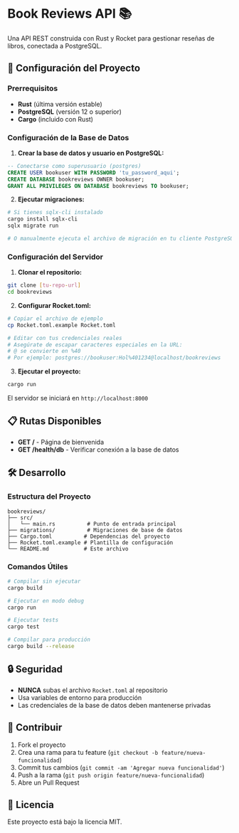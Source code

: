 # Book Reviews API 📚

Una API REST construida con Rust y Rocket para gestionar reseñas de libros, conectada a PostgreSQL.

## 🚀 Configuración del Proyecto

### Prerrequisitos

- **Rust** (última versión estable)
- **PostgreSQL** (versión 12 o superior)
- **Cargo** (incluido con Rust)

### Configuración de la Base de Datos

1. **Crear la base de datos y usuario en PostgreSQL:**

```sql
-- Conectarse como superusuario (postgres)
CREATE USER bookuser WITH PASSWORD 'tu_password_aqui';
CREATE DATABASE bookreviews OWNER bookuser;
GRANT ALL PRIVILEGES ON DATABASE bookreviews TO bookuser;
```

2. **Ejecutar migraciones:**

```bash
# Si tienes sqlx-cli instalado
cargo install sqlx-cli
sqlx migrate run

# O manualmente ejecuta el archivo de migración en tu cliente PostgreSQL
```

### Configuración del Servidor

1. **Clonar el repositorio:**

```bash
git clone [tu-repo-url]
cd bookreviews
```

2. **Configurar Rocket.toml:**

```bash
# Copiar el archivo de ejemplo
cp Rocket.toml.example Rocket.toml

# Editar con tus credenciales reales
# Asegúrate de escapar caracteres especiales en la URL:
# @ se convierte en %40
# Por ejemplo: postgres://bookuser:Hol%401234@localhost/bookreviews
```

3. **Ejecutar el proyecto:**

```bash
cargo run
```

El servidor se iniciará en `http://localhost:8000`

## 📋 Rutas Disponibles

- **GET /** - Página de bienvenida
- **GET /health/db** - Verificar conexión a la base de datos

## 🛠️ Desarrollo

### Estructura del Proyecto

```
bookreviews/
├── src/
│   └── main.rs          # Punto de entrada principal
├── migrations/          # Migraciones de base de datos
├── Cargo.toml          # Dependencias del proyecto
├── Rocket.toml.example # Plantilla de configuración
└── README.md           # Este archivo
```

### Comandos Útiles

```bash
# Compilar sin ejecutar
cargo build

# Ejecutar en modo debug
cargo run

# Ejecutar tests
cargo test

# Compilar para producción
cargo build --release
```

## 🔒 Seguridad

- **NUNCA** subas el archivo `Rocket.toml` al repositorio
- Usa variables de entorno para producción
- Las credenciales de la base de datos deben mantenerse privadas

## 🤝 Contribuir

1. Fork el proyecto
2. Crea una rama para tu feature (`git checkout -b feature/nueva-funcionalidad`)
3. Commit tus cambios (`git commit -am 'Agregar nueva funcionalidad'`)
4. Push a la rama (`git push origin feature/nueva-funcionalidad`)
5. Abre un Pull Request

## 📄 Licencia

Este proyecto está bajo la licencia MIT.

